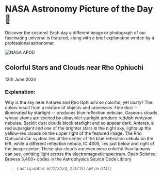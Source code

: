 
  # NASA Astronomy Picture of the Day 🌌

  Discover the cosmos! Each day a different image or photograph of our fascinating universe is featured, along with a brief explanation written by a professional astronomer.

![NASA APOD](https://apod.nasa.gov/apod/image/2406/RhoAntares_Stocks_2560.jpg)

## Colorful Stars and Clouds near Rho Ophiuchi

12th June 2024

### Explanation: 

Why is the sky near Antares and Rho Ophiuchi so colorful, yet dusty?  The colors result from a mixture of objects and processes.  Fine dust -- illuminated by starlight -- produces blue reflection nebulae. Gaseous clouds whose atoms are excited by ultraviolet starlight produce reddish emission nebulae. Backlit dust clouds block starlight and so appear dark.   Antares, a red supergiant and one of the brighter stars in the night sky, lights up the yellow-red clouds on the upper right of the featured image. The Rho Ophiuchi star system lies at the center of the blue reflection nebula on the left, while a different reflection nebula, IC 4605, lies just below and right of the image center.  These star clouds are even more colorful than humans can see, emitting light across the electromagnetic spectrum.   Open Science: Browse 3,400+ codes in the Astrophysics Source Code Library

> _Last Updated: 6/12/2024, 2:47:20 AM (in GMT)_
